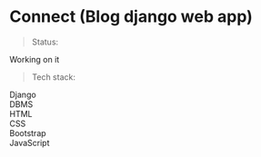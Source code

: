 # Connect (Blog django web app)

> Status:


Working on it

> Tech stack:


Django </br> 
DBMS</br>
HTML</br>
CSS</br>
Bootstrap</br>
JavaScript</br>
